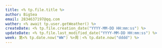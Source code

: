 ```yaml
---
title: <% tp.file.title %>
author: BigSea
email: 2834637197@qq.com
wather: <% await tp.user.getWeather() %>
createDate: <% tp.file.creation_date("YYYY-MM-DD HH:mm:ss") %>
updateDate: <% tp.file.last_modified_date("YYYY-MM-DD HH:mm:ss") %>
week: 第<% tp.date.now("WW") %>周｜<% tp.date.now("dddd") %>
---
```

